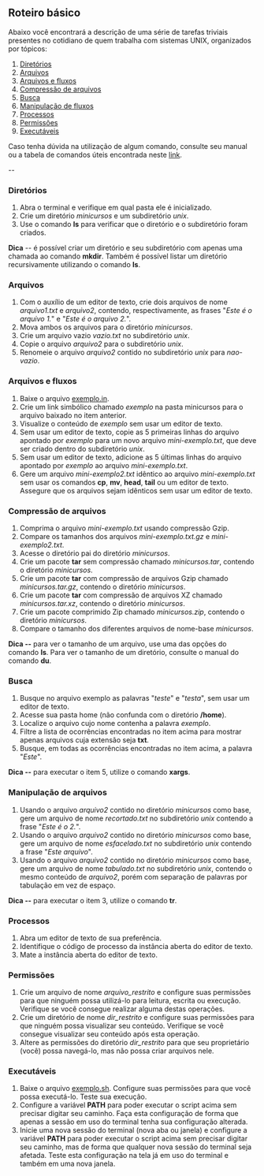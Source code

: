 ## Roteiro básico

Abaixo você encontrará a descrição de uma série de tarefas triviais presentes no cotidiano de quem trabalha com sistemas UNIX, organizados por tópicos:

1. [Diretórios](#dirs)
1. [Arquivos](#files)
1. [Arquivos e fluxos](#streams)
1. [Compressão de arquivos](#compression)
1. [Busca](#seeking)
1. [Manipulação de fluxos](#manip)
1. [Processos](#processes)
1. [Permissões](#permissions)
1. [Executáveis](#running)

Caso tenha dúvida na utilização de algum comando, consulte seu manual ou a tabela de comandos úteis encontrada neste [link](http://cheatsheetworld.com/programming/unix-linux-cheat-sheet/).

--

### <a name="dirs">Diretórios</a>

1. Abra o terminal e verifique em qual pasta ele é inicializado. 
1. Crie um diretório *minicursos* e um subdiretório *unix*.
1. Use o comando **ls** para verificar que o diretório e o subdiretório foram criados.

**Dica** -- é possível criar um diretório e seu subdiretório com apenas uma chamada ao comando **mkdir**. Também é possível listar um diretório recursivamente utilizando o comando **ls**.

### <a name="files">Arquivos</a>

1. Com o auxílio de um editor de texto, crie dois arquivos de nome *arquivo1.txt* e *arquivo2*, contendo, respectivamente, as frases "*Este é o arquivo 1.*" e "*Este é o arquivo 2.*".
1. Mova ambos os arquivos para o diretório *minicursos*.
1. Crie um arquivo vazio *vazio.txt* no subdiretório *unix*.
1. Copie o arquivo *arquivo2* para o subdiretório *unix*.
1. Renomeie o arquivo *arquivo2* contido no subdiretório *unix* para *nao-vazio*.

### <a name="streams">Arquivos e fluxos</a>

1. Baixe o arquivo [exemplo.in](../files/exemplo.in).
1. Crie um link simbólico chamado *exemplo* na pasta minicursos para o arquivo baixado no item anterior.
1. Visualize o conteúdo de *exemplo* sem usar um editor de texto.
1. Sem usar um editor de texto, copie as 5 primeiras linhas do arquivo apontado por *exemplo* para um novo arquivo *mini-exemplo.txt*, que deve ser criado dentro do subdiretório *unix*.
1. Sem usar um editor de texto, adicione as 5 últimas linhas do arquivo apontado por *exemplo* ao arquivo *mini-exemplo.txt*.
1. Gere um arquivo *mini-exemplo2.txt* idêntico ao arquivo *mini-exemplo.txt* sem usar os comandos **cp**, **mv**, **head**, **tail** ou um editor de texto. Assegure que os arquivos sejam idênticos sem usar um editor de texto.

### <a name="compression">Compressão de arquivos</a>

1. Comprima o arquivo *mini-exemplo.txt* usando compressão Gzip.
1. Compare os tamanhos dos arquivos *mini-exemplo.txt.gz* e *mini-exemplo2.txt*.
1. Acesse o diretório pai do diretório *minicursos*.
1. Crie um pacote **tar** sem compressão chamado *minicursos.tar*, contendo o diretório *minicursos*.
1. Crie um pacote **tar** com compressão de arquivos Gzip chamado *minicursos.tar.gz*, contendo o diretório *minicursos*.
1. Crie um pacote **tar** com compressão de arquivos XZ chamado *minicursos.tar.xz*, contendo o diretório *minicursos*.
1. Crie um pacote comprimido Zip chamado *minicursos.zip*, contendo o diretório *minicursos*.
1. Compare o tamanho dos diferentes arquivos de nome-base *minicursos*.

**Dica --** para ver o tamanho de um arquivo, use uma das opções do comando **ls**. Para ver o tamanho de um diretório, consulte o manual do comando **du**.

### <a name="seeking">Busca</a>

1. Busque no arquivo exemplo as palavras "*teste*" e "*testa*", sem usar um editor de texto.
1. Acesse sua pasta home (não confunda com o diretório **/home**).
1. Localize o arquivo cujo nome contenha a palavra *exemplo*.
1. Filtre a lista de ocorrências encontradas no item acima para mostrar apenas arquivos cuja extensão seja **txt**.
1. Busque, em todas as ocorrências encontradas no item acima, a palavra "*Este*".

**Dica --** para executar o item 5, utilize o comando **xargs**.

### <a name="manip">Manipulação de arquivos</a>

1. Usando o arquivo *arquivo2* contido no diretório *minicursos* como base, gere um arquivo de nome *recortado.txt* no subdiretório *unix* contendo a frase "*Este é o 2.*".
1. Usando o arquivo *arquivo2* contido no diretório *minicursos* como base, gere um arquivo de nome *esfacelado.txt* no subdiretório *unix* contendo a frase "*Este arquivo*".
1. Usando o arquivo *arquivo2* contido no diretório *minicursos* como base, gere um arquivo de nome *tabulado.txt* no subdiretório *unix*, contendo o mesmo conteúdo de *arquivo2*, porém com separação de palavras por tabulação em vez de espaço.

**Dica --** para executar o item 3, utilize o comando **tr**.

### <a name="processes">Processos</a>

1. Abra um editor de texto de sua preferência.
1. Identifique o código de processo da instância aberta do editor de texto.
1. Mate a instância aberta do editor de texto.

### <a name="permissions">Permissões</a>

1. Crie um arquivo de nome *arquivo_restrito* e configure suas permissões para que ninguém possa utilizá-lo para leitura, escrita ou execução. Verifique se você consegue realizar alguma destas operações.
1. Crie um diretório de nome *dir_restrito* e configure suas permissões para que ninguém possa visualizar seu conteúdo. Verifique se você consegue visualizar seu conteúdo após esta operação.
1. Altere as permissões do diretório *dir_restrito* para que seu proprietário (você) possa navegá-lo, mas não possa criar arquivos nele.

### <a name="running">Executáveis</a>

1. Baixe o arquivo [exemplo.sh](../files/exemplo.sh). Configure suas permissões para que você possa executá-lo. Teste sua execução.
1. Configure a variável **PATH** para poder executar o script acima sem precisar digitar seu caminho. Faça esta configuração de forma que apenas a sessão em uso do terminal tenha sua configuração alterada.
1. Inicie uma nova sessão do terminal (nova aba ou janela) e configure a variável **PATH** para poder executar o script acima sem precisar digitar seu caminho, mas de forma que qualquer nova sessão do terminal seja afetada. Teste esta configuração na tela já em uso do terminal e também em uma nova janela.

